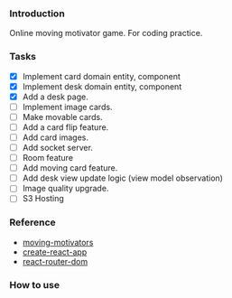 
### Introduction
Online moving motivator game.
For coding practice.

### Tasks
* [x] Implement card domain entity, component
* [x] Implement desk domain entity, component
* [x] Add a desk page.
* [ ] Implement image cards.
* [ ] Make movable cards.
* [ ] Add a card flip feature.
* [ ] Add card images.
* [ ] Add socket server.
* [ ] Room feature
* [ ] Add moving card feature.
* [ ] Add desk view update logic (view model observation)
* [ ] Image quality upgrade.
* [ ] S3 Hosting

### Reference
* [moving-motivators](https://management30.com/practice/moving-motivators/)
* [create-react-app](https://create-react-app.dev/)
* [react-router-dom](https://reactrouter.com/web/guides/quick-start)

### How to use
